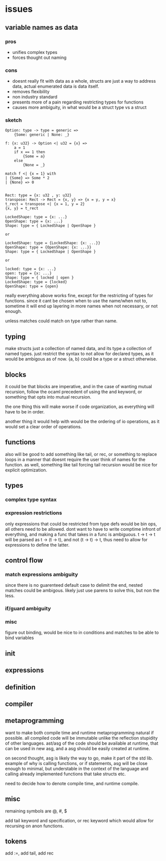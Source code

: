 # issues

## variable names as data

### pros

- unifies complex types
- forces thought out naming

### cons

- doesnt really fit with data as a whole, structs are just a way to address data, actual enumerated data is data itself.
- removes flexibility
- non industry standard
- presents more of a pain regarding restricting types for functions
- causes more ambiguity, in what would be a struct type vs a struct

### sketch

```
Option: type -> type = generic =>
    {Some: generic | None: _}

f: {x: u32} -> Option <| u32 = {x} => 
    a = 1
    if x == 1 then
        {Some = a}
    else
        {None = _}

match f <| {x = 1} with
| {Some} => Some * 2
| {None} => 0


Rect: type = {x: u32 , y: u32}
transpose: Rect -> Rect = {x, y} => {x = y, y = x}
t_rect = transpose <| {x = 1, y = 2}
{x, y} = t_rect

LockedShape: type = {x: ...}
OpenShape: type = {x: ...}
Shape: type = { LockedShape | OpenShape } 

or

LockedShape: type = {LockedShape: {x: ...}}
OpenShape: type = {OpenShape: {x: ...}}
Shape: type = { LockedShape | OpenShape } 

or

locked: type = {x: ...}
open: type = {x: ...}
Shape: type = { locked | open }
LockedShape: type = {locked}
OpenShape: type = {open}
```

really everything above works fine, except for the restricting of types for functions.
since it cant be chosen when to use the name/when not to, sometime it will end up layering in more names when not necessary, or not enough.

unless matches could match on type rather than name.

## typing

make structs just a collection of named data, and its type a collection of named types.
just restrict the syntax to not allow for declared types, as it would be ambigous as of now.
{a, b} could be a type or a struct otherwise.

## blocks

it could be that blocks are imperative, and in the case of wanting mutual recursion,
follow the ocaml precedent of using the and keyword, or something that opts into mutual recursion.

the one thing this will make worse if code organization, as everything will have to be in order.

another thing it would help with would be the ordering of io operations, as it would set a clear order of operations.

## functions

also will be good to add something like tail, or rec, or something to replace loops in a manner that doesnt require the user think of names for the function.
as well, something like tail forcing tail recursion would be nice for explicit optimization.

## types

### complex type syntax

### expression restrictions

only expressions that could be restricted from type defs would be bin ops, all others need to be allowed.
dont want to have to write comptime infront of everything, and making a func that takes in a func is ambiguous.
t -> t -> t will be parsed as t -> (t -> t), and not (t -> t) -> t, thus need to allow for expressions to define the latter.

## control flow

### match expressions ambiguity 

since there is no guarenteed default case to delimit the end, nested matches could be ambigous.
likely just use parens to solve this, but non the less.

### if/guard ambiguity

### misc

figure out binding, would be nice to in conditions and matches to be able to bind variables

## init

## expressions

## definition

## compiler

## metaprogramming

want to make both compile time and runtime metaprogramming natural if possible. 
all compiled code will be immutable unlike the reflection stupidity of other languages.
ast/asg of the code should be available at runtime, that can be used in new asg,
and a asg should be easily created at runtime.

on second thought, asg is likely the way to go, make it part of the std lib.
example of why is calling functions, or if statements, asg will be close enough to minimal,
but understable in the context of the language and calling already implemented functions that take structs etc.


need to decide how to denote compile time, and runtime compile.


## misc

remaining symbols are @, #, $ 


add tail keyword and specification, or rec keyword which would allow for recursing on anon functions.

## tokens

add :=, add tail, add rec 

